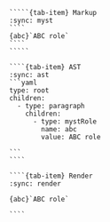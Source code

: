 ``````{tab-set}
`````{tab-item} Markup
:sync: myst
````
{abc}`ABC role`
````
`````

````{tab-item} AST
:sync: ast
```yaml
type: root
children:
  - type: paragraph
    children:
      - type: mystRole
        name: abc
        value: ABC role

```
````

````{tab-item} Render
:sync: render

{abc}`ABC role`

````

``````

